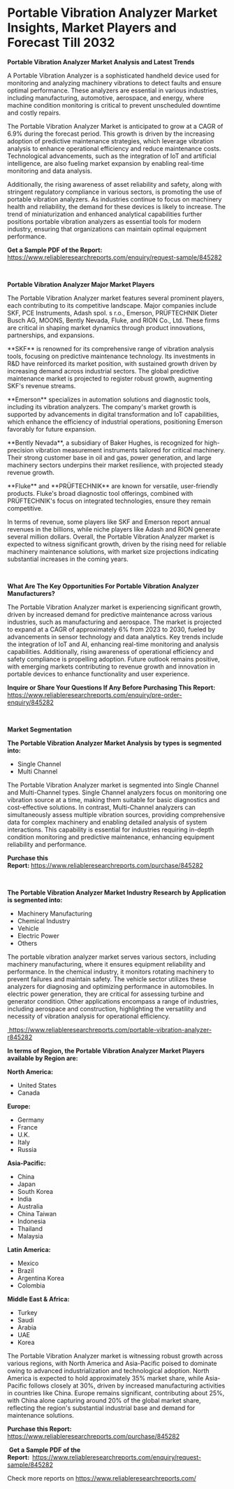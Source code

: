 <p><h1>Portable Vibration Analyzer Market Insights, Market Players and Forecast Till 2032</h1></p><p><strong>Portable Vibration Analyzer Market Analysis and Latest Trends</strong></p>
<p><p>A Portable Vibration Analyzer is a sophisticated handheld device used for monitoring and analyzing machinery vibrations to detect faults and ensure optimal performance. These analyzers are essential in various industries, including manufacturing, automotive, aerospace, and energy, where machine condition monitoring is critical to prevent unscheduled downtime and costly repairs.</p><p>The Portable Vibration Analyzer Market is anticipated to grow at a CAGR of 6.9% during the forecast period. This growth is driven by the increasing adoption of predictive maintenance strategies, which leverage vibration analysis to enhance operational efficiency and reduce maintenance costs. Technological advancements, such as the integration of IoT and artificial intelligence, are also fueling market expansion by enabling real-time monitoring and data analysis.</p><p>Additionally, the rising awareness of asset reliability and safety, along with stringent regulatory compliance in various sectors, is promoting the use of portable vibration analyzers. As industries continue to focus on machinery health and reliability, the demand for these devices is likely to increase. The trend of miniaturization and enhanced analytical capabilities further positions portable vibration analyzers as essential tools for modern industry, ensuring that organizations can maintain optimal equipment performance.</p></p>
<p><strong>Get a Sample PDF of the Report:&nbsp;</strong> <a href="https://www.reliableresearchreports.com/enquiry/request-sample/845282?utm_campaign=3105&utm_medium=2&utm_source=Github&utm_content=ia&utm_term=08042025&utm_id=portable-vibration-analyzer">https://www.reliableresearchreports.com/enquiry/request-sample/845282</a></p>
<p>&nbsp;</p>
<p><strong>Portable Vibration Analyzer Major Market Players</strong></p>
<p><p>The Portable Vibration Analyzer market features several prominent players, each contributing to its competitive landscape. Major companies include SKF, PCE Instruments, Adash spol. s r.o., Emerson, PRÜFTECHNIK Dieter Busch AG, MOONS, Bently Nevada, Fluke, and RION Co., Ltd. These firms are critical in shaping market dynamics through product innovations, partnerships, and expansions.</p><p>**SKF** is renowned for its comprehensive range of vibration analysis tools, focusing on predictive maintenance technology. Its investments in R&D have reinforced its market position, with sustained growth driven by increasing demand across industrial sectors. The global predictive maintenance market is projected to register robust growth, augmenting SKF's revenue streams.</p><p>**Emerson** specializes in automation solutions and diagnostic tools, including its vibration analyzers. The company's market growth is supported by advancements in digital transformation and IoT capabilities, which enhance the efficiency of industrial operations, positioning Emerson favorably for future expansion.</p><p>**Bently Nevada**, a subsidiary of Baker Hughes, is recognized for high-precision vibration measurement instruments tailored for critical machinery. Their strong customer base in oil and gas, power generation, and large machinery sectors underpins their market resilience, with projected steady revenue growth.</p><p>**Fluke** and **PRÜFTECHNIK** are known for versatile, user-friendly products. Fluke's broad diagnostic tool offerings, combined with PRÜFTECHNIK's focus on integrated technologies, ensure they remain competitive. </p><p>In terms of revenue, some players like SKF and Emerson report annual revenues in the billions, while niche players like Adash and RION generate several million dollars. Overall, the Portable Vibration Analyzer market is expected to witness significant growth, driven by the rising need for reliable machinery maintenance solutions, with market size projections indicating substantial increases in the coming years.</p></p>
<p>&nbsp;</p>
<p><strong>What Are The Key Opportunities For Portable Vibration Analyzer Manufacturers?</strong></p>
<p><p>The Portable Vibration Analyzer market is experiencing significant growth, driven by increased demand for predictive maintenance across various industries, such as manufacturing and aerospace. The market is projected to expand at a CAGR of approximately 6% from 2023 to 2030, fueled by advancements in sensor technology and data analytics. Key trends include the integration of IoT and AI, enhancing real-time monitoring and analysis capabilities. Additionally, rising awareness of operational efficiency and safety compliance is propelling adoption. Future outlook remains positive, with emerging markets contributing to revenue growth and innovation in portable devices to enhance functionality and user experience.</p></p>
<p><strong>Inquire or Share Your Questions If Any Before Purchasing This Report:</strong> <a href="https://www.reliableresearchreports.com/enquiry/pre-order-enquiry/845282?utm_campaign=3105&utm_medium=2&utm_source=Github&utm_content=ia&utm_term=08042025&utm_id=portable-vibration-analyzer">https://www.reliableresearchreports.com/enquiry/pre-order-enquiry/845282</a></p>
<p>&nbsp;</p>
<p><strong>Market Segmentation</strong></p>
<p><strong>The Portable Vibration Analyzer Market Analysis by types is segmented into:</strong></p>
<p><ul><li>Single Channel</li><li>Multi Channel</li></ul></p>
<p><p>The Portable Vibration Analyzer market is segmented into Single Channel and Multi-Channel types. Single Channel analyzers focus on monitoring one vibration source at a time, making them suitable for basic diagnostics and cost-effective solutions. In contrast, Multi-Channel analyzers can simultaneously assess multiple vibration sources, providing comprehensive data for complex machinery and enabling detailed analysis of system interactions. This capability is essential for industries requiring in-depth condition monitoring and predictive maintenance, enhancing equipment reliability and performance.</p></p>
<p><strong>Purchase this Report:&nbsp;</strong><a href="https://www.reliableresearchreports.com/purchase/845282?utm_campaign=3105&utm_medium=2&utm_source=Github&utm_content=ia&utm_term=08042025&utm_id=portable-vibration-analyzer">https://www.reliableresearchreports.com/purchase/845282</a></p>
<p>&nbsp;</p>
<p><strong>The Portable Vibration Analyzer Market Industry Research by Application is segmented into:</strong></p>
<p><ul><li>Machinery Manufacturing</li><li>Chemical Industry</li><li>Vehicle</li><li>Electric Power</li><li>Others</li></ul></p>
<p><p>The portable vibration analyzer market serves various sectors, including machinery manufacturing, where it ensures equipment reliability and performance. In the chemical industry, it monitors rotating machinery to prevent failures and maintain safety. The vehicle sector utilizes these analyzers for diagnosing and optimizing performance in automobiles. In electric power generation, they are critical for assessing turbine and generator condition. Other applications encompass a range of industries, including aerospace and construction, highlighting the versatility and necessity of vibration analysis for operational efficiency.</p></p>
<p><a href="https://www.reliableresearchreports.com/portable-vibration-analyzer-r845282?utm_campaign=3105&utm_medium=2&utm_source=Github&utm_content=ia&utm_term=08042025&utm_id=portable-vibration-analyzer">&nbsp;https://www.reliableresearchreports.com/portable-vibration-analyzer-r845282</a></p>
<p><strong>In terms of Region, the Portable Vibration Analyzer Market Players available by Region are:</strong></p>
<p>
    <p> <strong> North America: </strong>
        <ul>
            <li>United States</li>
            <li>Canada</li>
        </ul>
        </p> 
    <p> <strong> Europe: </strong>
        <ul>
            <li>Germany</li>
            <li>France</li>
            <li>U.K.</li>
            <li>Italy</li>
            <li>Russia</li>
        </ul>
        </p> 
    <p> <strong> Asia-Pacific: </strong>
        <ul>
            <li>China</li>
            <li>Japan</li>
            <li>South Korea</li>
            <li>India</li>
            <li>Australia</li>
            <li>China Taiwan</li>
            <li>Indonesia</li>
            <li>Thailand</li>
            <li>Malaysia</li>
        </ul>
        </p> 
    <p> <strong> Latin America: </strong>
        <ul>
            <li>Mexico</li>
            <li>Brazil</li>
            <li>Argentina Korea</li>
            <li>Colombia</li>
        </ul>
        </p> 
    <p> <strong> Middle East & Africa: </strong>
        <ul>
            <li>Turkey</li>
            <li>Saudi</li>
            <li>Arabia</li>
            <li>UAE</li>
            <li>Korea</li>
        </ul>
    </p>
    </p>
<p><p>The Portable Vibration Analyzer market is witnessing robust growth across various regions, with North America and Asia-Pacific poised to dominate owing to advanced industrialization and technological adoption. North America is expected to hold approximately 35% market share, while Asia-Pacific follows closely at 30%, driven by increased manufacturing activities in countries like China. Europe remains significant, contributing about 25%, with China alone capturing around 20% of the global market share, reflecting the region's substantial industrial base and demand for maintenance solutions.</p></p>
<p><strong>Purchase this Report: </strong><a href="https://www.reliableresearchreports.com/purchase/845282?utm_campaign=3105&utm_medium=2&utm_source=Github&utm_content=ia&utm_term=08042025&utm_id=portable-vibration-analyzer">https://www.reliableresearchreports.com/purchase/845282</a></p>
<p>&nbsp;<strong>Get a Sample PDF of the Report:&nbsp;&nbsp;</strong><a href="https://www.reliableresearchreports.com/enquiry/request-sample/845282?utm_campaign=3105&utm_medium=2&utm_source=Github&utm_content=ia&utm_term=08042025&utm_id=portable-vibration-analyzer">https://www.reliableresearchreports.com/enquiry/request-sample/845282</a></p>
<p><strong></strong></p>
<p>Check more reports on <a href="https://www.reliableresearchreports.com/?utm_campaign=3105&utm_medium=2&utm_source=Github&utm_content=ia&utm_term=08042025&utm_id=portable-vibration-analyzer">https://www.reliableresearchreports.com/</a></p>